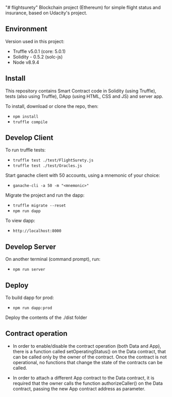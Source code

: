 "# flightsurety" 
Blockchain project (Ethereum) for simple flight status and insurance, based on Udacity's project.

## Environment

Version used in this project:

* Truffle v5.0.1 (core: 5.0.1)
* Solidity - 0.5.2 (solc-js)
* Node v8.9.4

## Install

This repository contains Smart Contract code in Solidity (using Truffle), tests (also using Truffle), DApp (using HTML, CSS and JS) and server app.

To install, download or clone the repo, then:

* `npm install`
* `truffle compile`

## Develop Client

To run truffle tests:

* `truffle test ./test/FlightSurety.js`
* `truffle test ./test/Oracles.js`

Start ganache client with 50 accounts, using a mnemonic of your choice:

* `ganache-cli -a 50 -m "<mnemonic>"`

Migrate the project and run the dapp:

* `truffle migrate --reset`
* `npm run dapp`

To view dapp:

* `http://localhost:8000`

## Develop Server

On another terminal (command prompt), run:

* `npm run server`

## Deploy

To build dapp for prod:
* `npm run dapp:prod`

Deploy the contents of the ./dist folder

## Contract operation

* In order to enable/disable the contract operation (both Data and App), there is a function called setOperatingStatus() on the Data contract, that can be called only by the owner of the contract. Once the contract is not operational, no functions that change the state of the contracts can be called.

* In order to attach a different App contract to the Data contract, it is required that the owner calls the function authorizeCaller() on the Data contract, passing the new App contract address as parameter. 

